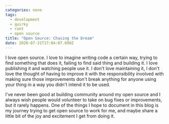 ```yaml
---
categories: none
tags:
  - development
  - quirky
  - rant
  - open source
title: "Open Source: Chasing the Dream"
date: 2020-07-31T17:04:07.698Z
---
```


I love open source. I love to imagine writing code a certain way, trying to find something that does it, failing to find said thing and building it. I love publishing it and watching people use it. I don't love maintaining it, I don't love the thought of having to improve it with the responsibility involved with making sure those improvements don't break anything for anyone using your thing in a way you didn't intend it to be used.

I've never been good at building community around my open source and I always wish people would volunteer to take on bug fixes or improvements, but it rarely happens. One of the things I hope to document in this blog is my journey trying to get open source to work for me, and maybe share a little bit of the joy and excitement I get from doing it.
